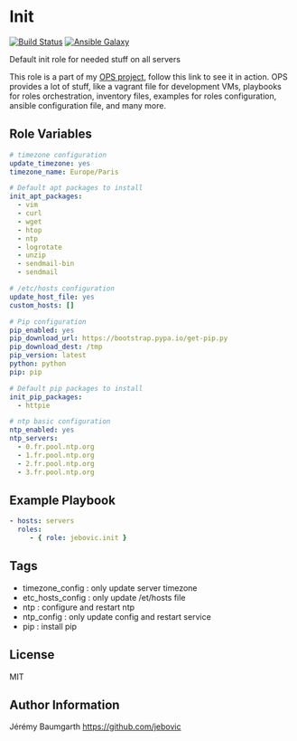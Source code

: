 Init
====

[![Build Status](https://travis-ci.org/jebovic/ansible-init.svg?branch=master)](https://travis-ci.org/jebovic/ansible-init) [![Ansible Galaxy](https://img.shields.io/badge/galaxy-jebovic.init-blue.svg?style=flat)](https://galaxy.ansible.com/jebovic/init)

Default init role for needed stuff on all servers

This role is a part of my [OPS project](https://github.com/jebovic/ops), follow this link to see it in action. OPS provides a lot of stuff, like a vagrant file for development VMs, playbooks for roles orchestration, inventory files, examples for roles configuration, ansible configuration file, and many more.

Role Variables
--------------

```yaml
# timezone configuration
update_timezone: yes
timezone_name: Europe/Paris

# Default apt packages to install
init_apt_packages:
  - vim
  - curl
  - wget
  - htop
  - ntp
  - logrotate
  - unzip
  - sendmail-bin
  - sendmail

# /etc/hosts configuration
update_host_file: yes
custom_hosts: []

# Pip configuration
pip_enabled: yes
pip_download_url: https://bootstrap.pypa.io/get-pip.py
pip_download_dest: /tmp
pip_version: latest
python: python
pip: pip

# Default pip packages to install
init_pip_packages:
  - httpie

# ntp basic configuration
ntp_enabled: yes
ntp_servers:
  - 0.fr.pool.ntp.org
  - 1.fr.pool.ntp.org
  - 2.fr.pool.ntp.org
  - 3.fr.pool.ntp.org
```

Example Playbook
----------------

```yaml
- hosts: servers
  roles:
     - { role: jebovic.init }
```

Tags
----

* timezone_config : only update server timezone
* etc_hosts_config : only update /et/hosts file
* ntp : configure and restart ntp
* ntp_config : only update config and restart service
* pip : install pip

License
-------

MIT

Author Information
------------------

Jérémy Baumgarth https://github.com/jebovic
